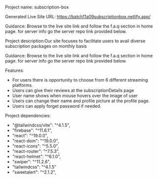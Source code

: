 Project name: subscription-box

Generated Live Site URL: https://batch11a09subscriptionbox.netlify.app/

Guidance: Browse to the live site link and follow the f.a.q section in home page. for server info go the server repo link provided below.

Project description:Our site focuses to facilitate users to avail diverse subscription packages on monthly basis

Guidance: Browse to the live site link and follow the f.a.q section in home page. for server info go the server repo link provided below.

Features:
<ul>
  <li>For users there is opportunity to choose from 6 different streaming platforms. </li>
  <li>Users can give their reviews at the subscriptionDetails page</li>
  <li>User name shows when mouse hovers over the image of user</li>
  <li>Users can change their name and profile picture at the profile page.</li>
  <li>Users can apply forget password if needed.</li>
</ul>


Project dependencies:
<ul>
  <li>"@tailwindcss/vite": "^4.1.5",</li>
  <li>"firebase": "^11.6.1",</li>
  <li>"react": "^19.0.0",</li>
  <li>"react-dom": "^19.0.0",</li>
  <li>"react-icons": "^5.5.0",</li>
  <li>"react-router": "^7.5.3",</li>
  <li>"react-helmet": "^6.1.0",</li>
  <li>"swiper": "^11.2.6",</li>
  <li>"tailwindcss": "^4.1.5"</li>
  <li>"sweetalert": "^2.1.2",</li>
</ul>

